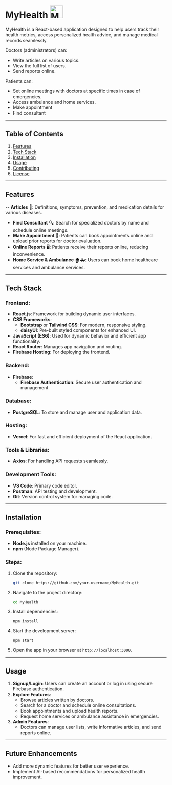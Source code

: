
# **MyHealth** <img src="https://github.com/user-attachments/assets/a4cd779c-48b7-4255-bc45-131e3928ec75" alt="MyHealth Icon" width="40" height="40">

MyHealth is a React-based application designed to help users track their health metrics, access personalized health advice, and manage medical records seamlessly. 

Doctors (administrators) can:
- Write articles on various topics.
- View the full list of users.
- Send reports online.
  
Patients can:
- Set online meetings with doctors at specific times in case of emergencies.
- Access ambulance and home services.
- Make appointment
- Find consultant
---

## **Table of Contents**
1. [Features](#features)
2. [Tech Stack](#tech-stack)
3. [Installation](#installation)
4. [Usage](#usage)
5. [Contributing](#contributing)
6. [License](#license)

---
## **Features**
-- **Articles** 📖: Definitions, symptoms, prevention, and medication details for various diseases.
- **Find Consultant** 🔍: Search for specialized doctors by name and schedule online meetings.
- **Make Appointment** 📅: Patients can book appointments online and upload prior reports for doctor evaluation.
- **Online Reports** 🖥️: Patients receive their reports online, reducing inconvenience.
- **Home Service & Ambulance** 🏠🚑: Users can book home healthcare services and ambulance services.
---

## **Tech Stack**

### **Frontend:**
- **React.js**: Framework for building dynamic user interfaces.
- **CSS Frameworks**:
  - **Bootstrap** or **Tailwind CSS**: For modern, responsive styling.
  - **daisyUI**: Pre-built styled components for enhanced UI.
- **JavaScript (ES6)**: Used for dynamic behavior and efficient app functionality.
- **React Router**: Manages app navigation and routing.
- **Firebase Hosting**: For deploying the frontend.

### **Backend:**
- **Firebase**:
  - **Firebase Authentication**: Secure user authentication and management.

### **Database:**
- **PostgreSQL**: To store and manage user and application data.

### **Hosting:**
- **Vercel**: For fast and efficient deployment of the React application.

### **Tools & Libraries:**
- **Axios**: For handling API requests seamlessly.

### **Development Tools:**
- **VS Code**: Primary code editor.
- **Postman**: API testing and development.
- **Git**: Version control system for managing code.

---

## **Installation**

### **Prerequisites:**
- **Node.js** installed on your machine.
- **npm** (Node Package Manager).

### **Steps:**
1. Clone the repository:
   ```bash
   git clone https://github.com/your-username/MyHealth.git
   ```
2. Navigate to the project directory:
   ```bash
   cd MyHealth
   ```
3. Install dependencies:
   ```bash
   npm install
   ```
4. Start the development server:
   ```bash
   npm start
   ```
5. Open the app in your browser at `http://localhost:3000`.

---
## **Usage**
1. **Signup/Login**: Users can create an account or log in using secure Firebase authentication.
2. **Explore Features**:
   - Browse articles written by doctors.
   - Search for a doctor and schedule online consultations.
   - Book appointments and upload health reports.
   - Request home services or ambulance assistance in emergencies.
3. **Admin Features**:
   - Doctors can manage user lists, write informative articles, and send reports online.

---
## **Future Enhancements**
- Add more dynamic features for better user experience.
- Implement AI-based recommendations for personalized health improvement.
